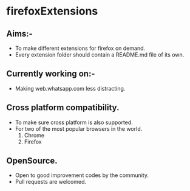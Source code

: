 # firefoxExtensions
## Aims:-
- To make different extensions for firefox on demand.
- Every extension folder should contain a README.md file of its own.


## Currently working on:-
- Making web.whatsapp.com less distracting.


## Cross platform compatibility.
- To make sure cross platform is also supported.
- For two of the most popular browsers in the world.
    1. Chrome 
    2. Firefox

## OpenSource.
- Open to good improvement codes by the community.
- Pull requests are welcomed.

